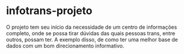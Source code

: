 # infotrans-projeto

O projeto tem seu início da necessidade de um centro de informações completo, onde se possa tirar dúvidas das quais pessoas trans, entre outros, possam ter. A exemplo disso, de como ter uma melhor base de dados com um bom direcionamento informativo.
